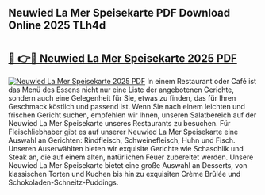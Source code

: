 ## Neuwied La Mer Speisekarte PDF Download Online 2025 TLh4d

# <h2><a href="http://gc9nmc.nevu.top/?p=Neuwied+La+Mer+Speisekarte">🔗 👉🔴 Neuwied La Mer Speisekarte 2025 PDF</a></h2>

[![Neuwied La Mer Speisekarte 2025 PDF](https://i.imgur.com/dBaPXMq.png)](http://gc9nmc.nevu.top/?p=Neuwied+La+Mer+Speisekarte)
In einem Restaurant oder Café ist das Menü des Essens nicht nur eine Liste der angebotenen Gerichte, sondern auch eine Gelegenheit für Sie, etwas zu finden, das für Ihren Geschmack köstlich und passend ist. Wenn Sie nach einem leichten und frischen Gericht suchen, empfehlen wir Ihnen, unseren Salatbereich auf der Neuwied La Mer Speisekarte unseres Restaurants zu besuchen. Für Fleischliebhaber gibt es auf unserer Neuwied La Mer Speisekarte eine Auswahl an Gerichten: Rindfleisch, Schweinefleisch, Huhn und Fisch. Unseren Auserwählten bieten wir exquisite Gerichte wie Schaschlik und Steak an, die auf einem alten, natürlichen Feuer zubereitet werden. Unsere Neuwied La Mer Speisekarte bietet eine große Auswahl an Desserts, von klassischen Torten und Kuchen bis hin zu exquisiten Crème Brûlée und Schokoladen-Schneitz-Puddings.
